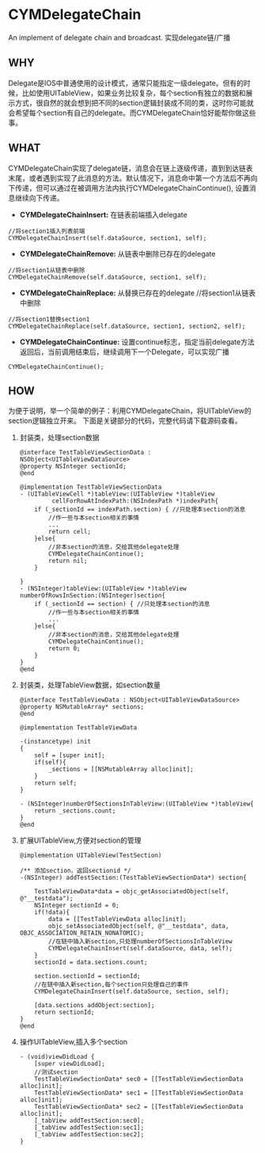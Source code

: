 # CYMDelegateChain
An implement of delegate chain and broadcast. 实现delegate链/广播

## WHY

Delegate是IOS中普通使用的设计模式，通常只能指定一级delegate。但有的时候，比如使用UITableView，如果业务比较复杂，每个section有独立的数据和展示方式，很自然的就会想到把不同的section逻辑封装成不同的类，这时你可能就会希望每个section有自己的delegate。而CYMDelegateChain恰好能帮你做这些事。

## WHAT

CYMDelegateChain实现了delegate链，消息会在链上逐级传递，直到到达链表末尾，或者遇到实现了此消息的方法。默认情况下，消息命中第一个方法后不再向下传递，但可以通过在被调用方法内执行CYMDelegateChainContinue(), 设置消息继续向下传递。

* **CYMDelegateChainInsert:** 在链表前端插入delegate
```OBJC
//将section1插入列表前端
CYMDelegateChainInsert(self.dataSource, section1, self);
```
* **CYMDelegateChainRemove:** 从链表中删除已存在的delegate
```OBJC
//将section1从链表中删除
CYMDelegateChainRemove(self.dataSource, section1, self);
```
* **CYMDelegateChainReplace:** 从替换已存在的delegate
//将section1从链表中删除
```OBJC
//将section1替换section1
CYMDelegateChainReplace(self.dataSource, section1, section2, self);
```
* **CYMDelegateChainContinue:** 设置continue标志，指定当前delegate方法返回后，当前调用结束后，继续调用下一个Delegate，可以实现广播
```OBJC
CYMDelegateChainContinue();
```

## HOW

为便于说明，举一个简单的例子：利用CYMDelegateChain，将UITableView的section逻辑独立开来。
下面是关键部分的代码，完整代码请下载源码查看。

1. 封装类，处理section数据
    ```OBJC
    @interface TestTableViewSectionData : NSObject<UITableViewDataSource>
    @property NSInteger sectionId;
    @end
    
    @implementation TestTableViewSectionData
    - (UITableViewCell *)tableView:(UITableView *)tableView 
             cellForRowAtIndexPath:(NSIndexPath *)indexPath{
        if (_sectionId == indexPath.section) { //只处理本section的消息
            //作一些与本section相关的事情
            ...
            return cell;
        }else{
            //非本section的消息，交给其他delegate处理
            CYMDelegateChainContinue();
            return nil;
        }
    
    }
    - (NSInteger)tableView:(UITableView *)tableView numberOfRowsInSection:(NSInteger)section{
        if (_sectionId == section) { //只处理本section的消息
            //作一些与本section相关的事情
            ...
        }else{
            //非本section的消息，交给其他delegate处理
            CYMDelegateChainContinue();
            return 0;
        }
    }
    @end
    ```

2. 封装类，处理TableView数据，如section数量
    ```OBJC
    @interface TestTableViewData : NSObject<UITableViewDataSource>
    @property NSMutableArray* sections;
    @end
    
    @implementation TestTableViewData
    
    -(instancetype) init
    {
        self = [super init];
        if(self){
            _sections = [[NSMutableArray alloc]init];
        }
        return self;
    }
    
    - (NSInteger)numberOfSectionsInTableView:(UITableView *)tableView{
        return _sections.count;
    }
    @end
    
    ```
    
3. 扩展UITableView,方便对section的管理
    ```OBJC
    @implementation UITableView(TestSection)
    
    /** 添加section，返回sectionid */
    -(NSInteger) addTestSection:(TestTableViewSectionData*) section{
        
        TestTableViewData*data = objc_getAssociatedObject(self, @"__testdata");
        NSInteger sectionId = 0;
        if(!data){
            data = [[TestTableViewData alloc]init];
            objc_setAssociatedObject(self, @"__testdata", data, OBJC_ASSOCIATION_RETAIN_NONATOMIC);
            //在链中插入新section,只处理numberOfSectionsInTableView
            CYMDelegateChainInsert(self.dataSource, data, self);
        }
        sectionId = data.sections.count;
        
        section.sectionId = sectionId;
        //在链中插入新section,每个section只处理自己的事件
        CYMDelegateChainInsert(self.dataSource, section, self);
        
        [data.sections addObject:section];
        return sectionId;
    }
    @end
    ```

4. 操作UITableView,插入多个section
    ```OBJC
    - (void)viewDidLoad {
        [super viewDidLoad];
        //测试section
        TestTableViewSectionData* sec0 = [[TestTableViewSectionData alloc]init];
        TestTableViewSectionData* sec1 = [[TestTableViewSectionData alloc]init];
        TestTableViewSectionData* sec2 = [[TestTableViewSectionData alloc]init];
        [_tabView addTestSection:sec0];
        [_tabView addTestSection:sec1];
        [_tabView addTestSection:sec2];
    }
    ```


